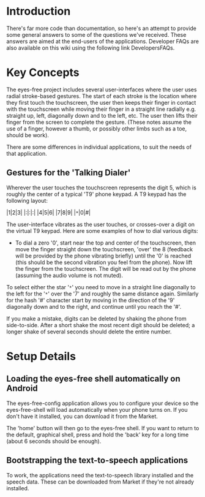 # Introduction #

There's far more code than documentation, so here's an attempt to provide some general answers to some of the questions we've received. These answers are aimed at the end-users of the applications. Developer FAQs are also available on this wiki using the following link DevelopersFAQs.

# Key Concepts #
The eyes-free project includes several user-interfaces where the user uses radial stroke-based gestures. The start of each stroke is the location where they first touch the touchscreen, the user then keeps their finger in contact with the touchscreen while moving their finger in a straight line radially e.g. straight up, left, diagonally down and to the left, etc. The user then lifts their finger from the screen to complete the gesture. (These notes assume the use of a finger, however a thumb, or possibly other limbs such as a toe, should be work).

There are some differences in individual applications, to suit the needs of that application.

## Gestures for the 'Talking Dialer' ##
Wherever the user touches the touchscreen represents the digit 5, which is roughly the center of a typical 'T9' phone keypad. A T9 keypad has the following layout:

|1|2|3|
|:|:|:|
|4|5|6|
|7|8|9|
|`*`|0|#|

The user-interface vibrates as the user touches, or crosses-over a digit on the virtual T9 keypad. Here are some examples of how to dial various digits:
  * To dial a zero '0', start near the top and center of the touchscreen, then move the finger straight down the touchscreen, 'over' the 8 (feedback will be provided by the phone vibrating briefly) until the '0' is reached (this should be the second vibration you feel from the phone). Now lift the finger from the touchscreen. The digit will be read out by the phone (assuming the audio volume is not muted).

To select either the star '`*`' you need to move in a straight line diagonally to the left for the '`*`' over the '7' and roughly the same distance again. Similarly for the hash '#' character start by moving in the direction of the '9' diagonally down and to the right, and continue until you reach the '#'.

If you make a mistake, digits can be deleted by shaking the phone from side-to-side. After a short shake the most recent digit should be deleted; a longer shake of several seconds should delete the entire number.

# Setup Details #

## Loading the eyes-free shell automatically on Android ##
The eyes-free-config application allows you to configure your device so the eyes-free-shell will load automatically when your phone turns on. If you don't have it installed, you can download it from the Market.

The 'home' button will then go to the eyes-free shell. If you want to return to the default, graphical shell, press and hold the 'back' key for a long time (about 6 seconds should be enough).

## Bootstrapping the text-to-speech applications ##
To work, the applications need the text-to-speech library installed and the speech data. These can be downloaded from Market if they're not already installed.